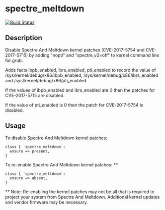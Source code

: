# spectre_meltdown

[![Build Status](https://travis-ci.org/kevincoakley/puppet-spectre_meltdown.svg?branch=master)](https://travis-ci.org/kevincoakley/puppet-spectre_meltdown)

## Description

Disable Spectre And Meltdown kernel patches (CVE-2017-5754 and CVE-2017-5715) by 
adding "nopti" and "spectre_v2=off" to kernel command line for grub. 

Adds facts ibpb_enabled, ibrs_enabled, pti_enabled to record the value of 
/sys/kernel/debug/x86/ibpb_enabled, /sys/kernel/debug/x86/ibrs_enabled and 
/sys/kernel/debug/x86/pti_enabled. 

If the values of ibpb_enabled and ibrs_enabled are 0 then the patches for CVE-2017-5715 are 
disabled. 

If the value of pti_enabled is 0 then the patch for CVE-2017-5754 is disabled.

## Usage

To disable Spectre And Meltdown kernel patches:

    class { 'spectre_meltdown':
      ensure => present,
    }
    
To re-enable Spectre And Meltdown kernel patches: **
            
    class { 'spectre_meltdown':
      ensure => absent,
    }
    
\** Note: Re-enabling the kernel patches may not be all that is required to project your system
from Spectre And Meltdown. Additional kernel updates and vendor firmware may be necessary. 